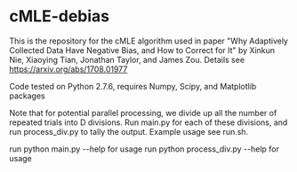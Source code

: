# cMLE-debias
This is the repository for the cMLE algorithm used in paper "Why Adaptively Collected Data Have Negative Bias, and How to Correct for It" by Xinkun Nie, Xiaoying Tian, Jonathan Taylor, and James Zou.
Details see https://arxiv.org/abs/1708.01977

Code tested on Python 2.7.6, requires Numpy, Scipy, and Matplotlib packages

Note that for potential parallel processing, we divide up all the number of repeated trials into D divisions. Run main.py for each of these divisions, and run process_div.py to tally the output. Example usage see run.sh. 

run python main.py --help for usage
run python process_div.py --help for usage
